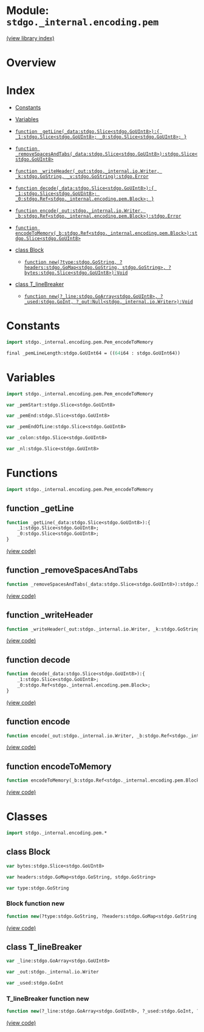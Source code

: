 # Module: `stdgo._internal.encoding.pem`

[(view library index)](../../../stdgo.md)


# Overview


# Index


- [Constants](<#constants>)

- [Variables](<#variables>)

- [`function _getLine(_data:stdgo.Slice<stdgo.GoUInt8>):{
	_1:stdgo.Slice<stdgo.GoUInt8>;
	_0:stdgo.Slice<stdgo.GoUInt8>;
}`](<#function-_getline>)

- [`function _removeSpacesAndTabs(_data:stdgo.Slice<stdgo.GoUInt8>):stdgo.Slice<stdgo.GoUInt8>`](<#function-_removespacesandtabs>)

- [`function _writeHeader(_out:stdgo._internal.io.Writer, _k:stdgo.GoString, _v:stdgo.GoString):stdgo.Error`](<#function-_writeheader>)

- [`function decode(_data:stdgo.Slice<stdgo.GoUInt8>):{
	_1:stdgo.Slice<stdgo.GoUInt8>;
	_0:stdgo.Ref<stdgo._internal.encoding.pem.Block>;
}`](<#function-decode>)

- [`function encode(_out:stdgo._internal.io.Writer, _b:stdgo.Ref<stdgo._internal.encoding.pem.Block>):stdgo.Error`](<#function-encode>)

- [`function encodeToMemory(_b:stdgo.Ref<stdgo._internal.encoding.pem.Block>):stdgo.Slice<stdgo.GoUInt8>`](<#function-encodetomemory>)

- [class Block](<#class-block>)

  - [`function new(?type:stdgo.GoString, ?headers:stdgo.GoMap<stdgo.GoString, stdgo.GoString>, ?bytes:stdgo.Slice<stdgo.GoUInt8>):Void`](<#block-function-new>)

- [class T\_lineBreaker](<#class-t_linebreaker>)

  - [`function new(?_line:stdgo.GoArray<stdgo.GoUInt8>, ?_used:stdgo.GoInt, ?_out:Null<stdgo._internal.io.Writer>):Void`](<#t_linebreaker-function-new>)

# Constants


```haxe
import stdgo._internal.encoding.pem.Pem_encodeToMemory
```


```haxe
final _pemLineLength:stdgo.GoUInt64 = ((64i64 : stdgo.GoUInt64))
```


# Variables


```haxe
import stdgo._internal.encoding.pem.Pem_encodeToMemory
```


```haxe
var _pemStart:stdgo.Slice<stdgo.GoUInt8>
```


```haxe
var _pemEnd:stdgo.Slice<stdgo.GoUInt8>
```


```haxe
var _pemEndOfLine:stdgo.Slice<stdgo.GoUInt8>
```


```haxe
var _colon:stdgo.Slice<stdgo.GoUInt8>
```


```haxe
var _nl:stdgo.Slice<stdgo.GoUInt8>
```


# Functions


```haxe
import stdgo._internal.encoding.pem.Pem_encodeToMemory
```


## function \_getLine


```haxe
function _getLine(_data:stdgo.Slice<stdgo.GoUInt8>):{
	_1:stdgo.Slice<stdgo.GoUInt8>;
	_0:stdgo.Slice<stdgo.GoUInt8>;
}
```


[\(view code\)](<./Pem_encodeToMemory.hx#L2>)


## function \_removeSpacesAndTabs


```haxe
function _removeSpacesAndTabs(_data:stdgo.Slice<stdgo.GoUInt8>):stdgo.Slice<stdgo.GoUInt8>
```


[\(view code\)](<./Pem_encodeToMemory.hx#L2>)


## function \_writeHeader


```haxe
function _writeHeader(_out:stdgo._internal.io.Writer, _k:stdgo.GoString, _v:stdgo.GoString):stdgo.Error
```


[\(view code\)](<./Pem_encodeToMemory.hx#L2>)


## function decode


```haxe
function decode(_data:stdgo.Slice<stdgo.GoUInt8>):{
	_1:stdgo.Slice<stdgo.GoUInt8>;
	_0:stdgo.Ref<stdgo._internal.encoding.pem.Block>;
}
```


[\(view code\)](<./Pem_encodeToMemory.hx#L2>)


## function encode


```haxe
function encode(_out:stdgo._internal.io.Writer, _b:stdgo.Ref<stdgo._internal.encoding.pem.Block>):stdgo.Error
```


[\(view code\)](<./Pem_encodeToMemory.hx#L2>)


## function encodeToMemory


```haxe
function encodeToMemory(_b:stdgo.Ref<stdgo._internal.encoding.pem.Block>):stdgo.Slice<stdgo.GoUInt8>
```


[\(view code\)](<./Pem_encodeToMemory.hx#L2>)


# Classes


```haxe
import stdgo._internal.encoding.pem.*
```


## class Block


```haxe
var bytes:stdgo.Slice<stdgo.GoUInt8>
```


```haxe
var headers:stdgo.GoMap<stdgo.GoString, stdgo.GoString>
```


```haxe
var type:stdgo.GoString
```


### Block function new


```haxe
function new(?type:stdgo.GoString, ?headers:stdgo.GoMap<stdgo.GoString, stdgo.GoString>, ?bytes:stdgo.Slice<stdgo.GoUInt8>):Void
```


[\(view code\)](<./Pem_Block.hx#L6>)


## class T\_lineBreaker


```haxe
var _line:stdgo.GoArray<stdgo.GoUInt8>
```


```haxe
var _out:stdgo._internal.io.Writer
```


```haxe
var _used:stdgo.GoInt
```


### T\_lineBreaker function new


```haxe
function new(?_line:stdgo.GoArray<stdgo.GoUInt8>, ?_used:stdgo.GoInt, ?_out:Null<stdgo._internal.io.Writer>):Void
```


[\(view code\)](<./Pem_T_lineBreaker.hx#L6>)


